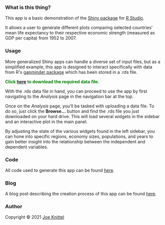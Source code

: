 ### What is this thing?

This app is a basic demonstration of the [Shiny package](https://shiny.rstudio.com/) for [R Studio](https://rstudio.com/).

It allows a user to generate different plots comparing selected countries' mean life expectancy to their respective economic strength (measured as GDP per capita) from 1952 to 2007.

### Usage

More generalized Shiny apps can handle a diverse set of input files, but as a simplified example, this app is designed to interact specifically with data from R's [gapminder package](https://cran.r-project.org/web/packages/gapminder/index.html) which has been stored in a .rds file.

<b><font color = "green">Click [here](https://joeknittel.com/assets/data.rds) to download the required data file</font></b>.

With the .rds data file in hand, you can proceed to use the app by first navigating to the *Analysis* page in the navigation bar at the top.

Once on the *Analysis* page, you'll be tasked with uploading a data file. To do so, just click the **Browse...** button and find the .rds file you just downloaded on your hard drive. This will load several widgets in the sidebar and an interactive plot in the main panel.

By adjusting the state of the various widgets found in the left sidebar, you can hone into specific regions, economy sizes, populations, and years to gain better insight into the relationship between the independent and dependent variables.

### Code

All code used to generate this app can be found [here](https://www.github.com/JoeKnittel/Shiny-Demo).

### Blog

A blog post describing the creation process of this app can be found [here](https://joeknittel.com/2021/02/21/Creating-an-App-With-R-Shiny.html).

### Author

Copyright &#169; 2021 [Joe Knittel](https://joeknittel.com)
